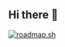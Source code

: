 ## Hi there 👋


[![roadmap.sh](https://roadmap.sh/card/wide/668d64388896c6f50b22ed4e?variant=dark&roadmaps=product-manager)](https://roadmap.sh)
<!--
**rcitterio/rcitterio** is a ✨ _special_ ✨ repository because its `README.md` (this file) appears on your GitHub profile.

Here are some ideas to get you started:

- 🔭 I’m currently working on ...
- 🌱 I’m currently learning ...
- 👯 I’m looking to collaborate on ...
- 🤔 I’m looking for help with ...
- 💬 Ask me about ...
- 📫 How to reach me: ...
- 😄 Pronouns: ...
- ⚡ Fun fact: ...
-->


